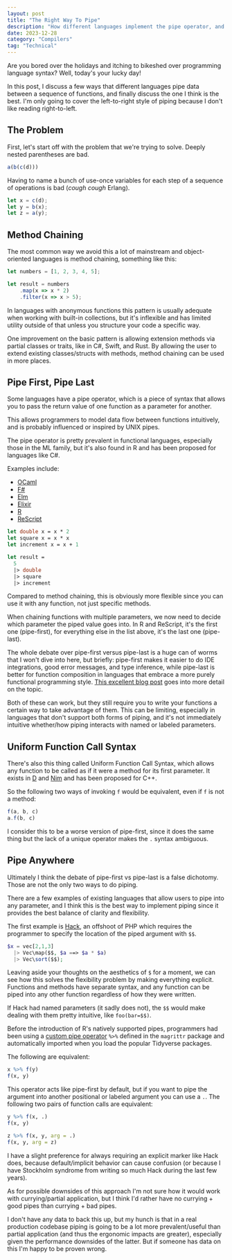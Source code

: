```yaml
---
layout: post
title: "The Right Way To Pipe"
description: "How different languages implement the pipe operator, and what I think is the best way"
date: 2023-12-28
category: "Compilers"
tag: "Technical"
---
```


Are you bored over the holidays and itching to bikeshed over programming language syntax? Well, today's your lucky day!

In this post, I discuss a few ways that different languages pipe data between a sequence of functions, and finally discuss the one I think is the best. I'm only going to cover the left-to-right style of piping because I don't like reading right-to-left.

## The Problem

First, let's start off with the problem that we're trying to solve. Deeply nested parentheses are bad. 

```javascript
a(b(c(d)))
```

Having to name a bunch of use-once variables for each step of a sequence of operations is bad (*cough cough* Erlang). 

```javascript
let x = c(d);
let y = b(x);
let z = a(y);
```

## Method Chaining

The most common way we avoid this a lot of mainstream and object-oriented languages is method chaining, something like this:

```javascript
let numbers = [1, 2, 3, 4, 5];

let result = numbers
    .map(x => x * 2)
    .filter(x => x > 5);
```

In languages with anonymous functions this pattern is usually adequate when working with built-in collections, but it's inflexible and has limited utility outside of that unless you structure your code a specific way.

One improvement on the basic pattern is allowing extension methods via partial classes or traits, like in C#, Swift, and Rust. By allowing the user to extend existing classes/structs with methods, method chaining can be used in more places.

## Pipe First, Pipe Last

Some languages have a pipe operator, which is a piece of syntax that allows you to pass the return value of one function as a parameter for another.

This allows programmers to model data flow between functions intuitively, and is probably influenced or inspired by UNIX pipes.

The pipe operator is pretty prevalent in functional languages, especially those in the ML family, but it's also found in R and has been proposed for languages like C#.

Examples include:
- [OCaml](https://cs3110.github.io/textbook/chapters/hop/pipelining.html)
- [F#](https://learn.microsoft.com/en-us/dotnet/fsharp/language-reference/functions/#pipelines)
- [Elm](https://harfangk.github.io/2018/01/27/elm-function-operators.html)
- [Elixir](https://elixirschool.com/en/lessons/basics/pipe_operator)
- [R](https://www.r-bloggers.com/2021/05/the-new-r-pipe/)
- [ReScript](https://rescript-lang.org/docs/manual/latest/pipe)

```fsharp
let double x = x * 2
let square x = x * x
let increment x = x + 1

let result =
  5
  |> double
  |> square
  |> increment
```

Compared to method chaining, this is obviously more flexible since you can use it with any function, not just specific methods.

When chaining functions with multiple parameters, we now need to decide which parameter the piped value goes into. In R and ReScript, it's the first one (pipe-first), for everything else in the list above, it's the last one (pipe-last).

The whole debate over pipe-first versus pipe-last is a huge can of worms that I won't dive into here, but briefly: pipe-first makes it easier to do IDE integrations, good error messages, and type inference, while pipe-last is better for function composition in languages that embrace a more purely functional programming style. [This excellent blog post](https://www.javierchavarri.com/data-first-and-data-last-a-comparison/) goes into more detail on the topic. 

Both of these can work, but they still require you to write your functions a certain way to take advantage of them. This can be limiting, especially in languages that don't support both forms of piping, and it's not immediately intuitive whether/how piping interacts with named or labeled parameters.

## Uniform Function Call Syntax

There's also this thing called Uniform Function Call Syntax, which allows any function to be called as if it were a method for its first parameter. It exists in [D](https://tour.dlang.org/tour/en/gems/uniform-function-call-syntax-ufcs) and [Nim](https://nim-by-example.github.io/oop/) and has been proposed for C++.

So the following two ways of invoking `f` would be equivalent, even if `f` is not a method:

```javascript
f(a, b, c)
a.f(b, c)
```

I consider this to be a worse version of pipe-first, since it does the same thing but the lack of a unique operator makes the `.` syntax ambiguous.

## Pipe Anywhere

Ultimately I think the debate of pipe-first vs pipe-last is a false dichotomy. Those are not the only two ways to do piping. 

There are a few examples of existing languages that allow users to pipe into any parameter, and I think this is the best way to implement piping since it provides the best balance of clarity and flexibility.

The first example is [Hack](https://docs.hhvm.com/hack/expressions-and-operators/pipe), an offshoot of PHP which requires the programmer to specify the location of the piped argument with `$$`.

```php
$x = vec[2,1,3]
  |> Vec\map($$, $a ==> $a * $a)
  |> Vec\sort($$);
```

Leaving aside your thoughts on the aesthetics of `$` for a moment, we can see how this solves the flexibility problem by making everything explicit. Functions and methods have separate syntax, and any function can be piped into any other function regardless of how they were written.

If Hack had named parameters (it sadly does not), the `$$` would make dealing with them pretty intuitive, like `foo(bar=$$)`.

Before the introduction of R's natively supported pipes, programmers had been using a [custom pipe operator](https://magrittr.tidyverse.org/reference/pipe.html) `%>%` defined in the `magrittr` package and automatically imported when you load the popular Tidyverse packages. 

The following are equivalent:
```r
x %>% f(y)
f(x, y)
```

This operator acts like pipe-first by default, but if you want to pipe the argument into another positional or labeled argument you can use a `.`. The following two pairs of function calls are equivalent:

```r
y %>% f(x, .)
f(x, y)
```

```r
z %>% f(x, y, arg = .)
f(x, y, arg = z)
```

I have a slight preference for always requiring an explicit marker like Hack does, because default/implicit behavior can cause confusion (or because I have Stockholm syndrome from writing so much Hack during the last few years).

As for possible downsides of this approach I'm not sure how it would work with currying/partial application, but I think I'd rather have no currying + good pipes than currying + bad pipes. 

I don't have any data to back this up, but my hunch is that in a real production codebase piping is going to be a lot more prevalent/useful than partial application (and thus the ergonomic impacts are greater), especially given the performance downsides of the latter. But if someone has data on this I'm happy to be proven wrong.
